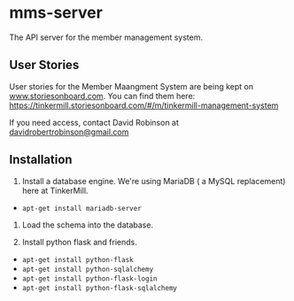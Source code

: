 mms-server
==========

The API server for the member management system.

User Stories
------------

User stories for the Member Maangment System are being kept on www.storiesonboard.com.  You can find them here: https://tinkermill.storiesonboard.com/#/m/tinkermill-management-system

If you need access, contact David Robinson at davidrobertrobinson@gmail.com

Installation
------------

1. Install a database engine.  We're using MariaDB ( a MySQL replacement) here at TinkerMill.
 * `apt-get install mariadb-server`

1. Load the schema into the database.

1. Install python flask and friends.
 * `apt-get install python-flask`
 * `apt-get install python-sqlalchemy`
 * `apt-get install python-flask-login`
 * `apt-get install python-flask-sqlalchemy`

